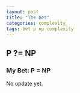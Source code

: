 ```yaml
---
layout: post
title: "The Bet"
categories: complexity
tags: bet p np complexity
---
```


## P ?= NP

### My Bet: P = NP

No update yet.
